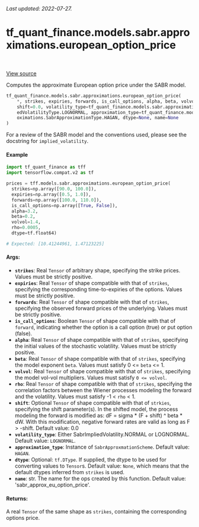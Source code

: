 <!--
This file is generated by a tool. Do not edit directly.
For open-source contributions the docs will be updated automatically.
-->

*Last updated: 2022-07-27.*

<div itemscope itemtype="http://developers.google.com/ReferenceObject">
<meta itemprop="name" content="tf_quant_finance.models.sabr.approximations.european_option_price" />
<meta itemprop="path" content="Stable" />
</div>

# tf_quant_finance.models.sabr.approximations.european_option_price

<!-- Insert buttons and diff -->

<table class="tfo-notebook-buttons tfo-api" align="left">
</table>

<a target="_blank" href="https://github.com/google/tf-quant-finance/blob/master/tf_quant_finance/models/sabr/approximations/european_options.py">View source</a>



Computes the approximate European option price under the SABR model.

```python
tf_quant_finance.models.sabr.approximations.european_option_price(
    *, strikes, expiries, forwards, is_call_options, alpha, beta, volvol, rho,
    shift=0.0, volatility_type=tf_quant_finance.models.sabr.approximations.SabrImpli
    edVolatilityType.LOGNORMAL, approximation_type=tf_quant_finance.models.sabr.appr
    oximations.SabrApproximationType.HAGAN, dtype=None, name=None
)
```



<!-- Placeholder for "Used in" -->

For a review of the SABR model and the conventions used, please see the
docstring for `implied_volatility`.

#### Example
```python
import tf_quant_finance as tff
import tensorflow.compat.v2 as tf

prices = tff.models.sabr.approximations.european_option_price(
  strikes=np.array([90.0, 100.0]),
  expiries=np.array([0.5, 1.0]),
  forwards=np.array([100.0, 110.0]),
  is_call_options=np.array([True, False]),
  alpha=3.2,
  beta=0.2,
  volvol=1.4,
  rho=0.0005,
  dtype=tf.float64)

# Expected: [10.41244961, 1.47123225]

```

#### Args:


* <b>`strikes`</b>: Real `Tensor` of arbitrary shape, specifying the strike prices.
  Values must be strictly positive.
* <b>`expiries`</b>: Real `Tensor` of shape compatible with that of `strikes`,
  specifying the corresponding time-to-expiries of the options. Values must
  be strictly positive.
* <b>`forwards`</b>: Real `Tensor` of shape compatible with that of `strikes`,
  specifying the observed forward prices of the underlying. Values must be
  strictly positive.
* <b>`is_call_options`</b>: Boolean `Tensor` of shape compatible with that of
  `forward`, indicating whether the option is a call option (true) or put
  option (false).
* <b>`alpha`</b>: Real `Tensor` of shape compatible with that of `strikes`, specifying
  the initial values of the stochastic volatility. Values must be strictly
  positive.
* <b>`beta`</b>: Real `Tensor` of shape compatible with that of `strikes`, specifying
  the model exponent `beta`. Values must satisfy 0 <= `beta` <= 1.
* <b>`volvol`</b>: Real `Tensor` of shape compatible with that of `strikes`,
  specifying the model vol-vol multipliers. Values must satisfy
  `0 <= volvol`.
* <b>`rho`</b>: Real `Tensor` of shape compatible with that of `strikes`, specifying
  the correlation factors between the Wiener processes modeling the forward
  and the volatility. Values must satisfy -1 < `rho` < 1.
* <b>`shift`</b>: Optional `Tensor` of shape compatible with that of `strkies`,
  specifying the shift parameter(s). In the shifted model, the process
  modeling the forward is modified as: dF = sigma * (F + shift) ^ beta * dW.
  With this modification, negative forward rates are valid as long as
  F > -shift.
  Default value: 0.0
* <b>`volatility_type`</b>: Either SabrImpliedVolatility.NORMAL or LOGNORMAL.
  Default value: `LOGNORMAL`.
* <b>`approximation_type`</b>: Instance of `SabrApproxmationScheme`.
  Default value: `HAGAN`.
* <b>`dtype`</b>: Optional: `tf.DType`. If supplied, the dtype to be used for
  converting values to `Tensor`s.
  Default value: `None`, which means that the default dtypes inferred from
    `strikes` is used.
* <b>`name`</b>: str. The name for the ops created by this function.
  Default value: 'sabr_approx_eu_option_price'.


#### Returns:

A real `Tensor` of the same shape as `strikes`, containing the
corresponding options price.
